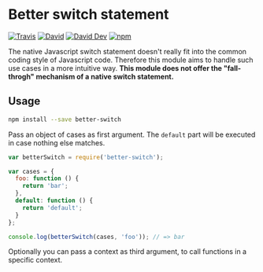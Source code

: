 # Better switch statement

[![Travis](https://img.shields.io/travis/lgraubner/better-switch.svg)](https://travis-ci.org/lgraubner/better-switch) [![David](https://img.shields.io/david/lgraubner/better-switch.svg)](https://david-dm.org/lgraubner/better-switch) [![David Dev](https://img.shields.io/david/dev/lgraubner/better-switch.svg)](https://david-dm.org/lgraubner/better-switch#info=devDependencies) [![npm](https://img.shields.io/npm/v/better-switch.svg)](https://www.npmjs.com/package/better-switch)

The native Javascript switch statement doesn't really fit into the common coding style of Javascript code. Therefore this module aims to handle such use cases in a more intuitive way. **This module does not offer the "fall-throgh" mechanism of a native switch statement.**

## Usage

```Bash
npm install --save better-switch
```

Pass an object of cases as first argument. The `default` part will be executed in case nothing else matches.

```JavaScript
var betterSwitch = require('better-switch');

var cases = {
  foo: function () {
    return 'bar';
  },
  default: function () {
    return 'default';
  }
};

console.log(betterSwitch(cases, 'foo')); // => bar
```

Optionally you can pass a context as third argument, to call functions in a specific context.
